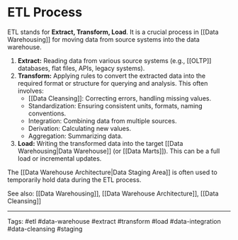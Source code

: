 # ETL Process

ETL stands for **Extract, Transform, Load**. It is a crucial process in [[Data Warehousing]] for moving data from source systems into the data warehouse.

1.  **Extract:** Reading data from various source systems (e.g., [[OLTP]] databases, flat files, APIs, legacy systems).
2.  **Transform:** Applying rules to convert the extracted data into the required format or structure for querying and analysis. This often involves:
    *   [[Data Cleansing]]: Correcting errors, handling missing values.
    *   Standardization: Ensuring consistent units, formats, naming conventions.
    *   Integration: Combining data from multiple sources.
    *   Derivation: Calculating new values.
    *   Aggregation: Summarizing data.
3.  **Load:** Writing the transformed data into the target [[Data Warehousing|Data Warehouse]] (or [[Data Marts]]). This can be a full load or incremental updates.

The [[Data Warehouse Architecture|Data Staging Area]] is often used to temporarily hold data during the ETL process.

See also: [[Data Warehousing]], [[Data Warehouse Architecture]], [[Data Cleansing]]

---
Tags: #etl #data-warehouse #extract #transform #load #data-integration #data-cleansing #staging 